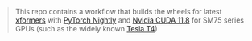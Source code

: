 > This repo contains a workflow that builds the wheels for latest [xformers](https://github.com/facebookresearch/xformers) with [PyTorch Nightly](https://download.pytorch.org/whl/nightly) and [Nvidia CUDA 11.8](https://developer.nvidia.com/cuda-downloads?target_os=Linux&target_arch=x86_64&Distribution=Ubuntu&target_version=22.04&target_type=runfile_local) for SM75 series GPUs (such as the widely known [Tesla T4](https://www.nvidia.com/en-us/data-center/tesla-t4/))
